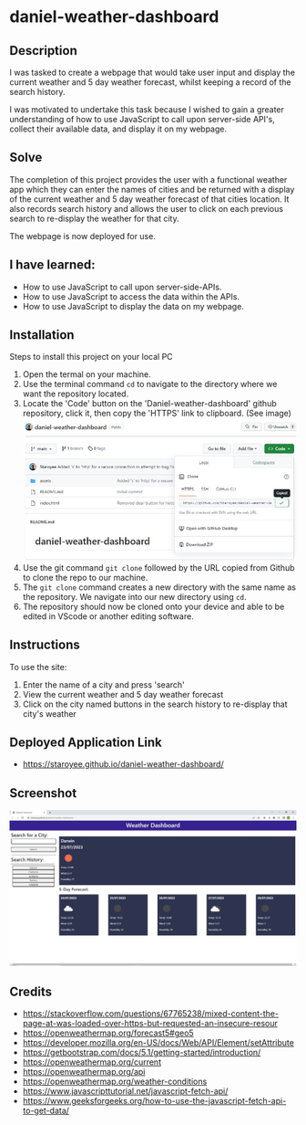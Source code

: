 # daniel-weather-dashboard

## Description
I was tasked to create a webpage that would take user input and display the current weather and 5 day weather forecast, whilst keeping a record of the search history.

I was motivated to undertake this task because I wished to gain a greater understanding of how to use JavaScript to call upon server-side API's, collect their available data, and display it on my webpage.

## Solve
The completion of this project provides the user with a functional weather app which they can enter the names of cities and be returned with a display of the current weather and 5 day weather forecast of that cities location. It also records search history and allows the user to click on each previous search to re-display the weather for that city.

The webpage is now deployed for use.

## I have learned:
* How to use JavaScript to call upon server-side-APIs.
* How to use JavaScript to access the data within the APIs.
* How to use JavaScript to display the data on my webpage.


## Installation
Steps to install this project on your local PC
1. Open the termal on your machine.
2. Use the terminal command `cd` to navigate to the directory where we want the repository located.
3. Locate the 'Code' button on the 'Daniel-weather-dashboard' github repository, click it, then copy the 'HTTPS' link to clipboard. (See image)
![alt text](./assets/images/github.JPG)
4. Use the git command `git clone` followed by the URL copied from Github to clone the repo to our machine.
5. The `git clone` command creates a new directory with the same name as the repository. We navigate into our new directory using `cd`.
6. The repository should now be cloned onto your device and able to be edited in VScode or another editing software.

## Instructions

To use the site:
1. Enter the name of a city and press 'search'
2. View the current weather and 5 day weather forecast
3. Click on the city named buttons in the search history to re-display that city's weather

## Deployed Application Link
* https://staroyee.github.io/daniel-weather-dashboard/

## Screenshot
![alt text](./assets/images/image1.JPG)


## Credits
* https://stackoverflow.com/questions/67765238/mixed-content-the-page-at-was-loaded-over-https-but-requested-an-insecure-resour
* https://openweathermap.org/forecast5#geo5
* https://developer.mozilla.org/en-US/docs/Web/API/Element/setAttribute
* https://getbootstrap.com/docs/5.1/getting-started/introduction/
* https://openweathermap.org/current
* https://openweathermap.org/api
* https://openweathermap.org/weather-conditions
* https://www.javascripttutorial.net/javascript-fetch-api/
* https://www.geeksforgeeks.org/how-to-use-the-javascript-fetch-api-to-get-data/
